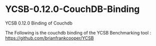 # YCSB-0.12.0-CouchDB-Binding
YCSB 0.12.0 Binding of Couchdb 

The Following is the couchdb binding of the YCSB Benchmarking tool :
https://github.com/brianfrankcooper/YCSB
